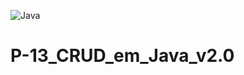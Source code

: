 ![Java](https://img.shields.io/badge/java-%23ED8B00.svg?style=for-the-badge&logo=openjdk&logoColor=black)


# P-13_CRUD_em_Java_v2.0

